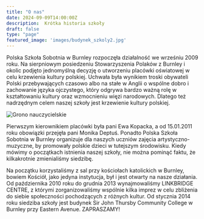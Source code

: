 ```yaml
---
title: "O nas"
date: 2024-09-09T14:00:00Z
description:  Krótka historia szkoły 
draft: false
type: "page"
featured_image: 'images/budynek_szkoly2.jpg'
---
```


Polska Szkoła Sobotnia w Burnley rozpoczęła działalność we wrześniu 2009 roku. Na sierpniowym posiedzeniu Stowarzyszenia Polaków z Burnley i okolic podjęto jednomyślną decyzję o utworzeniu placówki oświatowej w celu krzewienia kultury polskiej. Uchwała była wynikiem troski obywateli Polski przebywających czasowo albo na stałe w Anglii o wspólne dobro i zachowanie języka ojczystego, który odgrywa bardzo ważną rolę w kształtowaniu kultury oraz wzmocnieniu więzi narodowych. Dlatego też nadrzędnym celem naszej szkoły jest krzewienie kultury polskiej.

![Grono nauczycielskie](images/o_nas.jpg)

Pierwszym kierownikiem placówki była pani Ewa Kopacka, a od 15.01.2011 roku obowiązki przejęła pani Monika Deptuś. Ponadto Polska Szkoła Sobotnia w Burnley organizuje dla naszych uczniów zajęcia artystyczno-muzyczne, by promowały polskie dzieci w tutejszym środowisku. Kiedy mówimy o początkach istnienia naszej szkoły, nie można pominąć faktu, że kilkakrotnie zmienialiśmy siedzibę.

Na początku korzystaliśmy z sal przy kościołach katolickich w Burnley, bowiem Kościół, jako jedyna instytucja, był i jest otwarty na nasze działania. Od października 2010 roku do grudnia 2013 wynajmowaliśmy LINKBRIDGE CENTRE, z którymi zorganizowaliśmy wspólnie kilka imprez w celu zbliżenia do siebie społeczności pochodzących z różnych kultur.
Od stycznia 2014 roku siedziba szkoły jest budynek Sir John Thursby Community College w Burnley przy Eastern Avenue.
ZAPRASZAMY!
